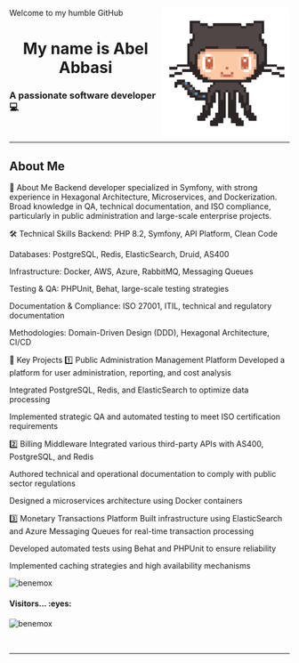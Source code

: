 Welcome to my humble GitHub
<img align='right' src="https://raw.githubusercontent.com/iCharlesZ/FigureBed/master/img/octocat.gif" width="230"> <h1 align = "center"> My name is Abel Abbasi </h1> <h3 align = "left"> A passionate software developer 💻 </h3> </br> <hr> <h2 align = "left"> About Me </h2>
🚀 About Me
Backend developer specialized in Symfony, with strong experience in Hexagonal Architecture, Microservices, and Dockerization. Broad knowledge in QA, technical documentation, and ISO compliance, particularly in public administration and large-scale enterprise projects.

🛠️ Technical Skills
Backend: PHP 8.2, Symfony, API Platform, Clean Code

Databases: PostgreSQL, Redis, ElasticSearch, Druid, AS400

Infrastructure: Docker, AWS, Azure, RabbitMQ, Messaging Queues

Testing & QA: PHPUnit, Behat, large-scale testing strategies

Documentation & Compliance: ISO 27001, ITIL, technical and regulatory documentation

Methodologies: Domain-Driven Design (DDD), Hexagonal Architecture, CI/CD

📌 Key Projects
1️⃣ Public Administration Management Platform
Developed a platform for user administration, reporting, and cost analysis

Integrated PostgreSQL, Redis, and ElasticSearch to optimize data processing

Implemented strategic QA and automated testing to meet ISO certification requirements

2️⃣ Billing Middleware
Integrated various third-party APIs with AS400, PostgreSQL, and Redis

Authored technical and operational documentation to comply with public sector regulations

Designed a microservices architecture using Docker containers

3️⃣ Monetary Transactions Platform
Built infrastructure using ElasticSearch and Azure Messaging Queues for real-time transaction processing

Developed automated tests using Behat and PHPUnit to ensure reliability

Implemented caching strategies and high availability mechanisms

<p align="left"><img src="https://github-readme-stats.vercel.app/api?username=benemox&show_icons=true&theme=buefy" alt="benemox" /></p> <h4 align="left">Visitors... :eyes:</h4> <p align="left"><img src="https://profile-counter.glitch.me/{benemox}/count.svg" alt="benemox" /></p> </br> <hr>
